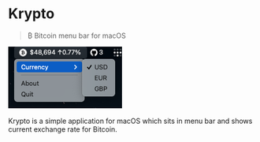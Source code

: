 # Krypto

> ₿ Bitcoin menu bar for macOS

![Krypto](./assets/krypto.png)

Krypto is a simple application for macOS which sits in menu bar and shows current exchange rate for Bitcoin.
